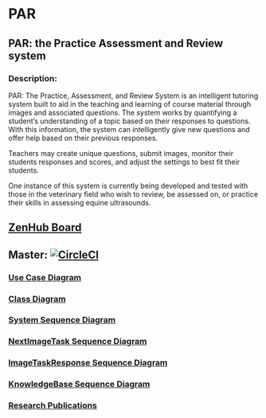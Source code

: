 # PAR
## PAR: the Practice Assessment and Review system

### Description:

PAR: The Practice, Assessment, and Review System is an intelligent tutoring system built to aid in the teaching and learning of course material through images and associated questions. 
The system works by quantifying a student’s understanding of a topic based on their responses to questions. With this information, the system can intelligently give new questions and offer help based on their previous responses.

Teachers may create unique questions, submit images, monitor their students responses and scores, and adjust the settings to best fit their students.

One instance of this system is currently being developed and tested with those in the veterinary field who wish to review, be assessed on, or practice their skills in assessing equine ultrasounds.


## [ZenHub Board](https://app.zenhub.com/workspaces/par-5cf68a391437ff1e943f0c81/board?filterLogic=any&repos=190221376,191385989)

## Master: [![CircleCI](https://circleci.com/gh/tobydragon/PAR/tree/master.svg?style=svg)](https://circleci.com/gh/tobydragon/PAR/tree/master)

### [Use Case Diagram](https://drive.google.com/file/d/1_G7bq2_z3fQ1a7Jyr3C9ewXK3StfCI2W/view?usp=sharing)

### [Class Diagram](https://drive.google.com/file/d/1VdcpBtuRQkmUegNbxLKA2ve9hrQkaYYX/view?usp=sharing)

### [System Sequence Diagram](https://drive.google.com/file/d/1ZpLw_vbLu6KnSWsBCviQYmpIlEqpbHq-/view)

### [NextImageTask Sequence Diagram](https://drive.google.com/file/d/1RBhItftzkUX779wb1zv6xrgL1JMD_9Ml/view?usp=sharing)

### [ImageTaskResponse Sequence Diagram](https://drive.google.com/file/d/1ezNA_RqJq6m6WfHb4GVKs2Da-5AgYEPj/view?usp=sharing)

### [KnowledgeBase Sequence Diagram](https://drive.google.com/file/d/1hoSOBYlqthWcJqPFC217ngKczGZm1-C-/view?usp=sharing)

### [Research Publications](https://github.com/tobydragon/PAR/tree/master/src/Research)
